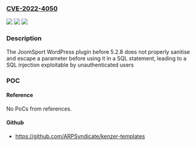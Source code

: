 ### [CVE-2022-4050](https://cve.mitre.org/cgi-bin/cvename.cgi?name=CVE-2022-4050)
![](https://img.shields.io/static/v1?label=Product&message=JoomSport&color=blue)
![](https://img.shields.io/static/v1?label=Version&message=%3D%200%20&color=brighgreen)
![](https://img.shields.io/static/v1?label=Vulnerability&message=CWE-89%20SQL%20Injection&color=brighgreen)

### Description

The JoomSport WordPress plugin before 5.2.8 does not properly sanitise and escape a parameter before using it in a SQL statement, leading to a SQL injection exploitable by unauthenticated users

### POC

#### Reference
No PoCs from references.

#### Github
- https://github.com/ARPSyndicate/kenzer-templates

